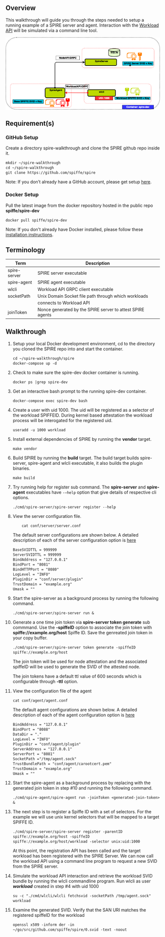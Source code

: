 

## Overview

This walkthrough will guide you through the steps needed to setup a running example of a SPIRE server and agent. Interaction with the [Workload API](../proto/api/workload/workload.proto) will be simulated via a command line tool.

 ![SPIRE101](images/spire101.png) 

## Requirement(s)

### GitHub Setup

Create a directory spire-walkthrough and clone the SPIRE github repo inside it.

    mkdir ~/spire-walkthrough
    cd ~/spire-walkthrough
    git clone https://github.com/spiffe/spire
        
Note: If you don’t already have a GitHub account, please get setup [here](https://github.com).

### Docker Setup

Pull the latest image from the docker repository hosted in the public repo **spiffe/spire-dev**

    docker pull spiffe/spire-dev
    
Note: If you don't already have Docker installed, please follow these [installation instructions](https://docs.docker.com/engine/installation/).

## Terminology

 |Term                   | Description                                                      |
 |-----------------------|------------------------------------------------------------------|
 |spire-server           |  SPIRE server executable                                         |
 |spire-agent            |  SPIRE agent executable                                          |
 |wlcli                  |  Workload API GRPC client executable                             |
 |socketPath             |  Unix Domain Socket file path through which workloads            |
 |                       |  connects to Workload API                                        |                                          
 |joinToken              |  Nonce generated by the SPIRE server to attest SPIRE agents      |


## Walkthrough

1.  Setup your local Docker development environment, cd to the directory you cloned the SPIRE repo into and start the container.

        cd ~/spire-walkthrough/spire
        docker-compose up -d
    
2.  Check to make sure the spire-dev docker container is running. 

        docker ps |grep spire-dev

3.  Get an interactive bash prompt to the running spire-dev container.
	
        docker-compose exec spire-dev bash

4.  Create a user with uid 1000. The uid will be registered as a selector of the workload SPIFFEID. During kernel based attestation the workload process will be interogated for the registered uid.
	
	    useradd -u 1000 workload

5.  Install external dependencies of SPIRE by running the **vendor** target.
	
	    make vendor

6.  Build SPIRE by running the **build** target. The build target builds spire-server, spire-agent and wlcli executable, it also builds the plugin binaries.
    
        make build

7.  Try running help for register sub command. The **spire-server** and **spire-agent** executables have `-—help`  option that give details of respective cli options. 
	
	    ./cmd/spire-server/spire-server register --help

8.  View the server configuration file.
    	 
    	    cat conf/server/server.conf
    
    The default server configurations are shown below. A detailed description of each of the server configuration option is [here](/README.md#spire-server-configuration)
    
    ```
    BaseSVIDTTL = 999999
    ServerSVIDTTL = 999999
    BindAddress = "127.0.0.1"
    BindPort = "8081"
    BindHTTPPort = "8080"
    LogLevel = "INFO"
    PluginDir = "conf/server/plugin"
    TrustDomain = "example.org"
    Umask = ""
    ```

9.  Start the spire-server as a background process by running the following command.

        ./cmd/spire-server/spire-server run &

10. Generate a one time join token via **spire-server token generate** sub commmand. Use the **-spiffeID** option to associate the join token with **spiffe://example.org/host** Spiffe ID. Save the genreated join token in your copy buffer.
	
	    ./cmd/spire-server/spire-server token generate -spiffeID spiffe://example.org/host
	    
	 The join token will be used for node attestation and the associated spiffeID will be used to generate the SVID of the attested node. 
	 
	 The join tokens have a default ttl value of 600 seconds which is configurable through **-ttl** option.

11. View the configuration file of the agent
    	
        cat conf/agent/agent.conf
    
    The default agent configurations are shown below. A detailed description of each of the agent configuration option is [here](/README.md#spire-agent-configuration)
    ```
    BindAddress = "127.0.0.1"
    BindPort = "8088"
    DataDir = "."
    LogLevel = "INFO"
    PluginDir = "conf/agent/plugin"
    ServerAddress = "127.0.0.1"
    ServerPort = "8081"
    SocketPath ="/tmp/agent.sock"
    TrustBundlePath = "conf/agent/carootcert.pem"
    TrustDomain = "example.org"
    Umask = ""
    ```

12. Start the spire-agent as a background process by replacing **_<generated-join-token>_** with the generated join token in step #10 and running the following command.

        ./cmd/spire-agent/spire-agent run -joinToken <generated-join-token> &

13. The next step is to register a Spiffe ID with a set of selectors. For the example we will use unix kernel selectors that will be mapped to a target SPIFFE ID.
   	
        ./cmd/spire-server/spire-server register -parentID spiffe://example.org/host -spiffeID spiffe://example.org/host/workload -selector unix:uid:1000
    At this point, the registration API has been called and the target workload has been registered with the SPIRE Server. We can now call the workload API using a command line program to request a new SVID from the SPIRE server.

14. Simulate the workload API interaction and retrieve the workload SVID bundle by running the wlcli commandline program. Run wlcli as user **_workload_** created in step #4 with uid 1000
    
        su -c "./cmd/wlcli/wlcli fetchsvid -socketPath /tmp/agent.sock" workload

15. Examine the generated SVID. Verify that the SAN URI matches the registered spiffeID for the workload
	
	    openssl x509 -inform der -in ~/go/src/github.com/spiffe/spire/0.svid -text -noout

